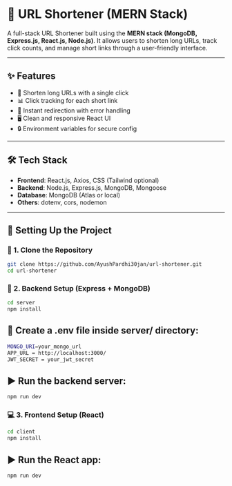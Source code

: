 # 🔗 URL Shortener (MERN Stack)

A full-stack URL Shortener built using the **MERN stack (MongoDB, Express.js, React.js, Node.js)**. It allows users to shorten long URLs, track click counts, and manage short links through a user-friendly interface.


---

## ✨ Features

- 🔗 Shorten long URLs with a single click
- 📊 Click tracking for each short link
- 🚀 Instant redirection with error handling
- 🖥️ Clean and responsive React UI
- 🔒 Environment variables for secure config

---

## 🛠️ Tech Stack

- **Frontend**: React.js, Axios, CSS (Tailwind optional)
- **Backend**: Node.js, Express.js, MongoDB, Mongoose
- **Database**: MongoDB (Atlas or local)
- **Others**: dotenv, cors, nodemon

---

## 🔧 Setting Up the Project

### 📂 1. Clone the Repository

```bash
git clone https://github.com/AyushPardhi30jan/url-shortener.git
cd url-shortener
```
### 🔌 2. Backend Setup (Express + MongoDB)

```bash
cd server
npm install
```
## 📝 Create a .env file inside server/ directory:

```bash
MONGO_URI=your_mongo_url
APP_URL = http://localhost:3000/
JWT_SECRET = your_jwt_secret
```

## ▶️ Run the backend server:

```bash
npm run dev
```

### 💻 3. Frontend Setup (React)

```bash
cd client
npm install
```
## ▶️ Run the React app:

```bash
npm run dev
```


